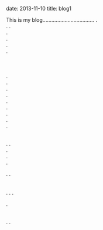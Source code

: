 date: 2013-11-10
title: blog1

This is my blog...................................
.
<br>
.
.
<br>
.
<br>
.
<br>
.
<br>
.
<br>
<br>
<br>
<br>
.
<br>
.
<br>
.
<br>
.
<br>
.
<br>
.
<br>
.
<br>
.
<br>
.
<br>

<br>.
.
<br>
.
<br>
.
<br>
.
<br>

.
.
<br>
<br>
<br>
.
.
.<br>

.
<br>



<br>.
.